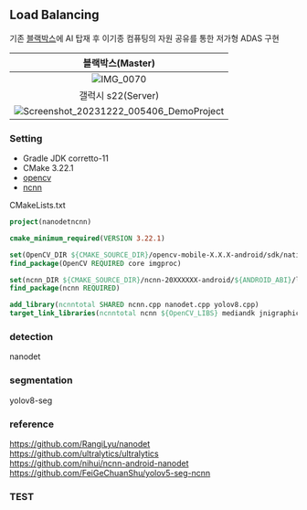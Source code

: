 ## Load Balancing
기존 [블랙박스](http://itempage3.auction.co.kr/DetailView.aspx?ItemNo=C522794645&frm3=V2)에 AI 탑재 후 이기종 컴퓨팅의 자원 공유를 통한 저가형 ADAS 구현

|블랙박스(Master)|
|:---:|
|![IMG_0070](https://github.com/bert13069598/LoadBalancing/assets/89738612/c254fe30-5345-43aa-9277-acbd2141e1b6)|
|갤럭시 s22(Server)|
|![Screenshot_20231222_005406_DemoProject](https://github.com/bert13069598/LoadBalancing/assets/89738612/b11a6f93-9214-4b89-96e1-dba3c98910c2)|

### Setting
- Gradle JDK corretto-11
- CMake 3.22.1
- [opencv](https://github.com/nihui/opencv-mobile/releases)
- [ncnn](https://github.com/Tencent/ncnn/releases)

CMakeLists.txt
```cmake
project(nanodetncnn)

cmake_minimum_required(VERSION 3.22.1)

set(OpenCV_DIR ${CMAKE_SOURCE_DIR}/opencv-mobile-X.X.X-android/sdk/native/jni)
find_package(OpenCV REQUIRED core imgproc)

set(ncnn_DIR ${CMAKE_SOURCE_DIR}/ncnn-20XXXXXX-android/${ANDROID_ABI}/lib/cmake/ncnn)
find_package(ncnn REQUIRED)

add_library(ncnntotal SHARED ncnn.cpp nanodet.cpp yolov8.cpp)
target_link_libraries(ncnntotal ncnn ${OpenCV_LIBS} mediandk jnigraphics)
```

### detection
nanodet

### segmentation
yolov8-seg

### reference
https://github.com/RangiLyu/nanodet  
https://github.com/ultralytics/ultralytics  
https://github.com/nihui/ncnn-android-nanodet  
https://github.com/FeiGeChuanShu/yolov5-seg-ncnn  



### TEST

